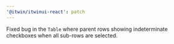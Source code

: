 ```yaml
---
'@itwin/itwinui-react': patch
---
```


Fixed bug in the `Table` where parent rows showing indeterminate checkboxes when all sub-rows are selected.

